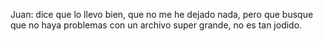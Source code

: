 Juan: dice que lo llevo bien, que no me he dejado nada, pero que busque que no haya problemas con un archivo super grande, no es tan jodido. 

